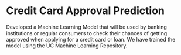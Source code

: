 # Credit Card Approval Prediction <br>
Developed a Machine Learning Model that will be used by banking institutions or regular consumers to
check their chances of getting approved when applying for a credit card or loan. We have trained the model
using the UC Machine Learning Repository.